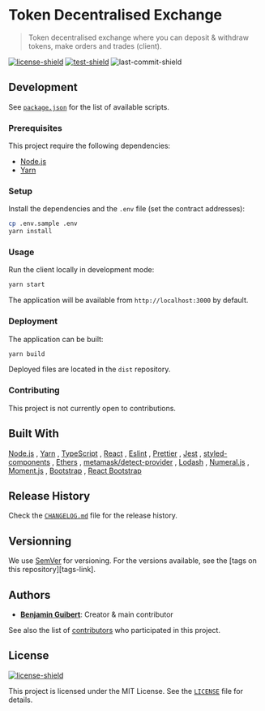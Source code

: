 # Token Decentralised Exchange

> Token decentralised exchange where you can deposit & withdraw tokens, make
> orders and trades (client).

[![license-shield][]](LICENSE)
[![test-shield][]][test-link]
![last-commit-shield][]

## Development

See [`package.json`](package.json) for the list of available scripts.

### Prerequisites

This project require the following dependencies:

- [Node.js](https://nodejs.org)
- [Yarn](https://yarnpkg.com)

### Setup

Install the dependencies and the `.env` file (set the contract addresses):

```bash
cp .env.sample .env
yarn install
```

### Usage

Run the client locally in development mode:

```bash
yarn start
```

The application will be available from `http://localhost:3000` by default.

### Deployment

The application can be built:

```bash
yarn build
```

Deployed files are located in the `dist` repository.

### Contributing

This project is not currently open to contributions.

## Built With

[Node.js](https://nodejs.org)
, [Yarn](https://yarnpkg.com)
, [TypeScript](https://www.typescriptlang.org)
, [React](https://reactjs.org)
, [Eslint](https://eslint.org)
, [Prettier](https://prettier.io)
, [Jest](https://jestjs.io)
, [styled-components](https://styled-components.com)
, [Ethers](https://docs.ethers.io/)
, [metamask/detect-provider](https://github.com/MetaMask/detect-provider)
, [Lodash](https://lodash.com)
, [Numeral.js](http://numeraljs.com)
, [Moment.js](https://momentjs.com)
, [Bootstrap](https://getbootstrap.com)
, [React Bootstrap](https://react-bootstrap.github.io)

## Release History

Check the [`CHANGELOG.md`](CHANGELOG.md) file for the release history.

## Versionning

We use [SemVer](http://semver.org/) for versioning. For the versions available,
see the [tags on this repository][tags-link].

## Authors

- **[Benjamin Guibert](https://github.com/benjamin-guibert)**: Creator & main
  contributor

See also the list of [contributors][contributors-link] who participated in this
project.

## License

[![license-shield][]](LICENSE)

This project is licensed under the MIT License. See the [`LICENSE`](LICENSE)
file for details.

[contributors-link]: https://github.com/benjamin-guibert/todex-client/contributors
[license-shield]: https://img.shields.io/github/license/benjamin-guibert/todex-client.svg
[test-shield]: https://img.shields.io/github/workflow/status/benjamin-guibert/todex-client/Test
[test-link]: https://github.com/benjamin-guibert/todex-client/actions/workflows/test.yml
[last-commit-shield]: https://img.shields.io/github/last-commit/benjamin-guibert/todex-client
